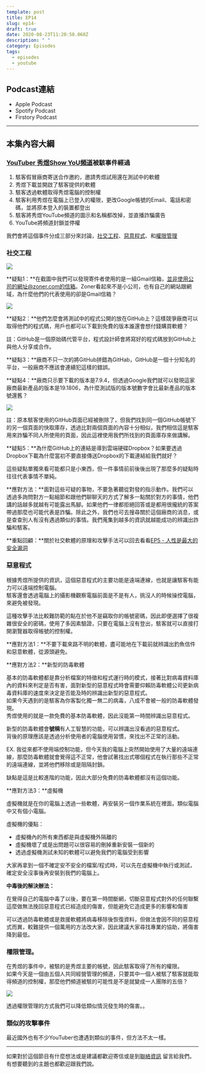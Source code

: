 ```yaml
---
template: post
title: EP14
slug: ep14-
draft: true
date: 2020-08-23T11:20:58.068Z
description: " "
category: Episodes
tags:
  - episodes
  - youtube
---
```

## Podcast連結

* Apple Podcast
* Spotify Podcast
* Firstory Podcast

- - -

## 本集內容大綱

### [YouTuber 秀煜Show YoU頻道](https://www.youtube.com/channel/UCT5wmA4dbbW7pcl4YldcdAw)被駭事件經過

1. 駭客假冒廠商寄送合作邀約，邀請秀煜試用還在測試中的軟體
2. 秀煜下載並開啟了駭客提供的軟體
3. 駭客透過軟體取得秀煜電腦的控制權
4. 駭客利用秀煜在電腦上已登入的權限，更改Google帳號的Email、電話和密碼，並將原本登入的裝置都登出
5. 駭客將秀煜YouTube頻道的圖示和名稱都改掉，並直播詐騙廣告
6. YouTube將頻道封鎖並停權

我們會將這個事件分成三部分來討論，[社交工程](#社交工程)、[惡意程式](#惡意程式)、和[權限管理](#權限管理)

### 社交工程

![](/media/youtuberhack_email.jpg)

**疑點1：**在截圖中我們可以發現寄件者使用的是一組Gmail信箱，並非使用公司的網址@zoner.com的信箱。Zoner看起來不是小公司，也有自己的網站跟網域，為什麼他們的代表使用的卻是Gmail信箱？

![](/media/youtuberhack_chat.jpg)

**疑點2：**他們怎麼會將測試中的程式公開的放在GitHub上？這樣競爭廠商可以取得他們的程式碼，用戶也都可以下載到免費的版本誰還會想付錢購買軟體？

註：GitHub是一個原始碼代管平台，程式設計師會將寫好的程式碼放到GitHub上與他人分享或合作。

**疑點3：**廠商不只一次的將GitHub拼錯為GitHab，GitHub是一個十分知名的平台，一般廠商不應該會連續犯這樣的錯誤。

**疑點4：**廠商只示要下載的版本是7.9.4，但透過Google我們就可以發現這家廠商最新產品的版本是19.1806，為什麼測試版的版本號數字會比最新產品的版本號還舊？

![](/media/youtuberhack_dropboxlink.jpg)

註：原本駭客使用的GitHub頁面已經被刪除了，但我們找到同一個GitHub帳號下的另一個頁面的快取庫存，透過比對兩個頁面的內容十分相似，我們相信這是駭客用來詐騙不同人所使用的頁面，因此這裡使用我們所找到的頁面庫存來做講解。

**疑點5：**為什麼GitHub上的連結是導到雲端硬碟Dropbox？如果要透過Dropbox下載為什麼當初不要直接傳送Dropbox的下載連結給我們就好？

這些疑點單獨來看可能都只是小東西，但一件事情前前後後出現了那麼多的疑點時往往代表事情不單純。

**應對方法：**面對這些可疑的事物，不要急著聽從對發的指示動作。我們可以透過多詢問對方一點細節和跟他們聊聊天的方式了解多一點關於對方的事情，他們講的話越多就越有可能露出馬腳。如果他們一律都拒絕回答或是都用很攏統的答案帶過那麼也可能代表是詐騙。除此之外，我們也可去搜尋關於這個廠商的消息，或是查查別人有沒有遇過類似的事情。我們蒐集到越多的資訊就越能成功的辨識出詐騙和駭客。

**重點回顧：**關於社交軟體的原理和攻擊手法可以回去看看[EP5 - 人性是最大的安全漏洞](/posts/ep5-the-greatest-vulnerability-is-you-and-me/)

### 惡意程式

根據秀煜所提供的資訊，這個惡意程式的主要功能是遠端連線，也就是讓駭客有能力可以遠端控制電腦。\
駭客還會透過電腦上的攝影機觀察電腦前面是不是有人，挑沒人的時候操控電腦，來避免被發現。

這種攻擊手法比較難防範的點在於他不是竊取你的帳號密碼，因此即便選擇了很複雜很安全的密碼，使用了多因素驗證，只要在電腦上沒有登出，駭客就可以直接打開瀏覽器取得帳號的控制權。

**應對方法1：**不要下載來路不明的軟體，盡可能地在下載前就辨識出釣魚信件和惡意軟體，從源頭避免。

**應對方法2：**新型的防毒軟體

基本的防毒軟體都是靠分析檔案的特徵和程式運行時的模式，接著比對病毒資料庫內的資料來判定是否有害，面對新型的惡意程式時會需要仰賴防毒軟體公司更新病毒資料庫的速度來決定是否能及時的辨識出新型的惡意程式。\
如果今天遇到的是駭客為你客製化獨一無二的病毒，八成不會被一般的防毒軟體發現。\
秀煜使用的就是一款免費的基本防毒軟體，因此沒能第一時間辨識出惡意程式。

新型的防毒軟體會**號稱**有人工智慧的功能，可以辨識出沒看過的惡意程式。\
背後的原理應該是透過分析使用者的電腦使用習慣，來找出不正常的活動。

EX. 我從來都不使用端控制功能，但今天我的電腦上突然開始使用了大量的遠端連線，那麼防毒軟體就會覺得這不正常，他會試著找出式哪個程式在執行那些不正常的遠端連線，並將他們移除或是阻隔封鎖。

缺點是這是比較進階的功能，因此大部分免費的防毒軟體都沒有這個功能。

**應對方法3：**虛擬機

虛擬機就是在你的電腦上透過一些軟體，再安裝另一個作業系統在裡面。類似電腦中又有個小電腦。

虛擬機的優點：

* 虛擬機內的所有東西都是與虛擬機外隔離的
* 虛擬機壞了或是出問題可以很容易的刪掉重新安裝一個新的
* 透過虛擬機測試未知的軟體可以避免我們的電腦受到影響

大家再拿到一個不確定安不安全的檔案/程式時，可以先在虛擬機中執行或測試，確定安全沒事後再安裝到我們的電腦上。

**中毒後的解決辦法：**

在覺得自己的電腦中毒了以後，要在第一時間斷網，切斷惡意程式對外的任何聯繫\
這麼做無法挽回惡意程式已經造成的傷害，但能避免它造成更多的影響和傷害

可以透過防毒軟體或是救援軟體將病毒移除後恢復資料，但做法會因不同的惡意程式而異，較難提供一個萬用的方法改大家，因此建議大家尋找專業的協助，將傷害降到最低。

### 權限管理。

在秀煜的事件中，被駭的是秀煜主要的帳號，因此駭客取得了所有的權限。\
如果今天是一個由五個人共同經營管理的頻道，只要其中一個人被駭了駭客就能取得頻道的控制權，那麼他們頻道被駭的可能性是不是就變成一人團隊的五倍？

![](/media/2020-08-23_015708.jpg)

透過權限管理的方式我們可以降低類似情況發生時的傷害。。

### 類似的攻擊事件

最近國外也有不少YouTuber也遭遇到類似的事件，但方法不太一樣。

- - -

如果對於這個節目有什麼想法或是建議都歡迎寄信或是到[聯絡資訊](/pages/contacts) 留言給我們。 有想要聽到的主題也都歡迎跟我們說。